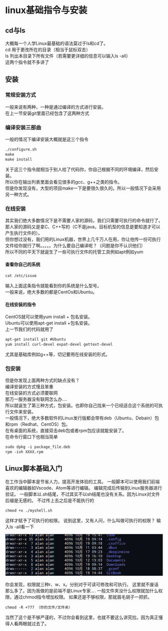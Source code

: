 # linux基础指令与安装

## cd与ls

大概每一个人学Linux最基础的语法莫过于ls和cd了。  
cd 用于更改所在的目录（相当于鼠标双击）  
ls 列出本目录下所有文件（若需要更详细的信息可以输入ls -all）  
这两个指令就不多讲了

## 安装

### 常规安装方式

一般来说有两种，一种是通过编译的方式进行安装。  
在上一节安装git里面已经包含了这两种方式

### 编译安装三部曲

一般的情况下编译安装大概就是这三个指令

```
./configure.sh
make
make install
```

关于这三个指令就相当于别人给了代码你，你自己根据不同的环境编译，然后安装。  
所以你在输出列表里面会看见很多的gcc、g++之类的指令。  
但是你发现没有，大型的项目make一下是要很久很久的。所以一般情况下会采用另一种方式。

### 在线安装

其实我们绝大多数情况下是不需要人家的源码，我们只需要可执行的命令就行了。那人家的源码又是拿C、C++写的（C不是java，目标机型的信息是要知道才可以产生执行文件的）。  
但你想过没有，我们用的Linux机器，世界上几千万人在用，你让他传一份可执行文件给你就行了啊。。。。。为什么要自己编译呢？（问题是你不认识他们）  
所以不同的平天下就诞生了一些可执行文件的托管工具例如apt例如yum

#### 查看你自己的系统

```
cat /etc/issue
```

输入上面这条指令就能看到你的系统是什么型号。  
一般来说，绝大多数的都是CentOs和Ubuntu。

#### 在线安装的指令

CentOS就可以使用yum install + 包名安装。  
Ubuntu可以使用apt-get install +包名安装。  
上一节我们的代码就用了

```
apt-get install git #Ubuntu
yum install curl-devel expat-devel gettext-devel
```

尤其是基础库例如g++等，切记要用在线安装的形式。

### 包安装

但是你发现上面两种方式的缺点没有？  
编译安装的方式慢且笨重  
在线安装的方式必须要联网  
那万一服务器没有联网怎么办....  
所以就诞生了第三种方式，包安装。也即你自己找来一个已经适合这个系统的可执行文件来安装。  
一般情况下，绝大多数软件的Linux发行版都会带有deb（Ubuntu、Debain）包和rpm（Redhat、CentOS）包。  
在有桌面的系统，直接双击deb包或者rpm包应该就能安装了。  
在命令行窗口下也相当简单

```
sudo dpkg -i package_file.deb
rpm -ivh XXXX.rpm
```
## Linux脚本基础入门
在工作当中脚本是节省人力，提高开发体验的工具。
一般脚本可以使用我们前端喜欢的编辑器如Vscode、Atom等进行编辑。
编辑完成后传输到Linux服务器进行验证。
一般脚本以.sh结尾，不过其实不以sh结尾也没有关系。因为Linux对文件后缀是无感的。
不过传上去之后是不能执行的
```
chmod +x ./myshell.sh
```
这样才赋予了可执行的权限。
说到这里，又有人问，什么叫做可执行的权限？
输入ls -all看一下

![](/assets/深度截图_选择区域_20181019164805.png)

你会发现，权限就三种r、w、x。分别对于可读可修改和可执行。
这里就不废话那么多了。因为我做的是前端不是Linux专家....
一般文件夹没什么权限就加什么权限，通过chmod指令增加权限。
如果还是不够权限，那就眉毛胡子一把抓，
```
chmod -R +777 （你的文件/文件夹）
``` 
当然了这个是不够严谨的，不过你会看到这里，也就不要这么讲究拉。因为真正懂得人看两眼就过去了。


